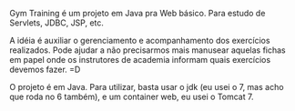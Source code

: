 Gym Training é um projeto em Java pra Web básico.
Para estudo de Servlets, JDBC, JSP, etc. 

A idéia é auxiliar o gerenciamento e acompanhamento dos exercícios realizados.
Pode ajudar a não precisarmos mais manusear aquelas fichas em papel onde os instrutores de academia informam quais exercícios devemos fazer. =D

O projeto é em Java.
Para utilizar, basta usar o jdk (eu usei o 7, mas acho que roda no 6 também), e um container web, eu usei o Tomcat 7.
